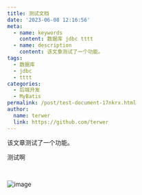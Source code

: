 ```yaml
---
title: 测试文档
date: '2023-06-08 12:16:56'
meta:
  - name: keywords
    content: 数据库 jdbc tttt
  - name: description
    content: 该文章测试了一个功能。
tags:
  - 数据库
  - jdbc
  - tttt
categories:
  - 后端开发
  - MyBatis
permalink: /post/test-document-17nkrx.html
author:
  name: terwer
  link: https://github.com/terwer
---
```

该文章测试了一个功能。

<!-- more -->




测试啊

‍

​![image](https://img1.terwer.space/api/public/202311051358976.png)​
